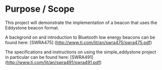 
Purpose / Scope
===============

This project will demonstrate the implementation of a beacon that uses the Eddystone beacon format. 


A backgrond on and introduction to Bluetooth low energy beacons can be found here: [SWRA475] (http://www.ti.com/lit/an/swra475/swra475.pdf)

The specifications and instructions on using the simple_eddystone project in particular can be found here: [SWRA491] (http://www.ti.com/lit/an/swra491/swra491.pdf)